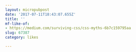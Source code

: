 ```yaml
---
layout: micropubpost
date: '2017-07-11T18:43:07.655Z'
title: ''
mf-like-of:
- https://medium.com/surviving-css/css-myths-6b7c159795aa
slug: 67387
category: likes

---
```

